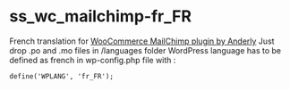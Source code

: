 ss_wc_mailchimp-fr_FR
=====================

French translation for [WooCommerce MailChimp plugin by Anderly](https://wordpress.org/plugins/woocommerce-mailchimp/)
Just drop .po and .mo files in /languages folder
WordPress language has to be defined as french in wp-config.php file with : 

`define('WPLANG', 'fr_FR');`
